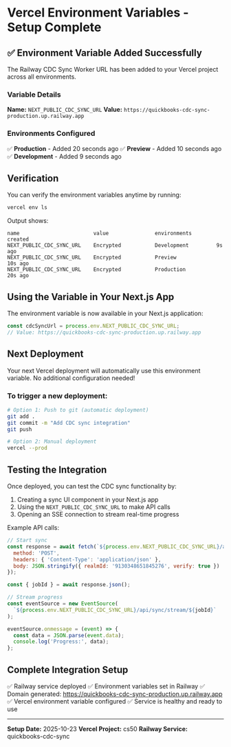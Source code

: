 # Vercel Environment Variables - Setup Complete

## ✅ Environment Variable Added Successfully

The Railway CDC Sync Worker URL has been added to your Vercel project across all environments.

### Variable Details

**Name:** `NEXT_PUBLIC_CDC_SYNC_URL`
**Value:** `https://quickbooks-cdc-sync-production.up.railway.app`

### Environments Configured

✅ **Production** - Added 20 seconds ago
✅ **Preview** - Added 10 seconds ago
✅ **Development** - Added 9 seconds ago

## Verification

You can verify the environment variables anytime by running:

```bash
vercel env ls
```

Output shows:
```
name                        value               environments        created
NEXT_PUBLIC_CDC_SYNC_URL    Encrypted           Development         9s ago
NEXT_PUBLIC_CDC_SYNC_URL    Encrypted           Preview             10s ago
NEXT_PUBLIC_CDC_SYNC_URL    Encrypted           Production          20s ago
```

## Using the Variable in Your Next.js App

The environment variable is now available in your Next.js application:

```typescript
const cdcSyncUrl = process.env.NEXT_PUBLIC_CDC_SYNC_URL;
// Value: https://quickbooks-cdc-sync-production.up.railway.app
```

## Next Deployment

Your next Vercel deployment will automatically use this environment variable. No additional configuration needed!

### To trigger a new deployment:

```bash
# Option 1: Push to git (automatic deployment)
git add .
git commit -m "Add CDC sync integration"
git push

# Option 2: Manual deployment
vercel --prod
```

## Testing the Integration

Once deployed, you can test the CDC sync functionality by:

1. Creating a sync UI component in your Next.js app
2. Using the `NEXT_PUBLIC_CDC_SYNC_URL` to make API calls
3. Opening an SSE connection to stream real-time progress

Example API calls:

```javascript
// Start sync
const response = await fetch(`${process.env.NEXT_PUBLIC_CDC_SYNC_URL}/api/sync/start`, {
  method: 'POST',
  headers: { 'Content-Type': 'application/json' },
  body: JSON.stringify({ realmId: '9130348651845276', verify: true })
});

const { jobId } = await response.json();

// Stream progress
const eventSource = new EventSource(
  `${process.env.NEXT_PUBLIC_CDC_SYNC_URL}/api/sync/stream/${jobId}`
);

eventSource.onmessage = (event) => {
  const data = JSON.parse(event.data);
  console.log('Progress:', data);
};
```

## Complete Integration Setup

✅ Railway service deployed
✅ Environment variables set in Railway
✅ Domain generated: https://quickbooks-cdc-sync-production.up.railway.app
✅ Vercel environment variable configured
✅ Service is healthy and ready to use

---

**Setup Date:** 2025-10-23
**Vercel Project:** cs50
**Railway Service:** quickbooks-cdc-sync
